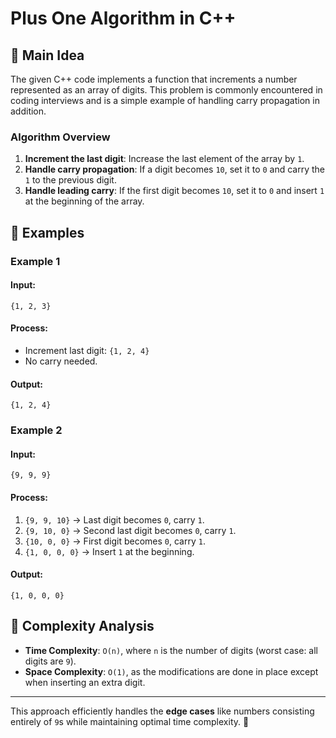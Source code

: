 # Plus One Algorithm in C++

## 📌 Main Idea
The given C++ code implements a function that increments a number represented as an array of digits. This problem is commonly encountered in coding interviews and is a simple example of handling carry propagation in addition.

### **Algorithm Overview**
1. **Increment the last digit**: Increase the last element of the array by `1`.
2. **Handle carry propagation**: If a digit becomes `10`, set it to `0` and carry the `1` to the previous digit.
3. **Handle leading carry**: If the first digit becomes `10`, set it to `0` and insert `1` at the beginning of the array.

## 📝 Examples
### **Example 1**
#### **Input:**
```
{1, 2, 3}
```
#### **Process:**
- Increment last digit: `{1, 2, 4}`
- No carry needed.
#### **Output:**
```
{1, 2, 4}
```

### **Example 2**
#### **Input:**
```
{9, 9, 9}
```
#### **Process:**
1. `{9, 9, 10}` → Last digit becomes `0`, carry `1`.
2. `{9, 10, 0}` → Second last digit becomes `0`, carry `1`.
3. `{10, 0, 0}` → First digit becomes `0`, carry `1`.
4. `{1, 0, 0, 0}` → Insert `1` at the beginning.
#### **Output:**
```
{1, 0, 0, 0}
```

## 🚀 Complexity Analysis
- **Time Complexity**: `O(n)`, where `n` is the number of digits (worst case: all digits are `9`).
- **Space Complexity**: `O(1)`, as the modifications are done in place except when inserting an extra digit.

---
This approach efficiently handles the **edge cases** like numbers consisting entirely of `9`s while maintaining optimal time complexity. 🎯

